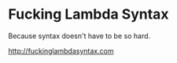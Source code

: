 Fucking Lambda Syntax
=================

Because syntax doesn't have to be so hard.

http://fuckinglambdasyntax.com
